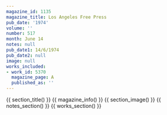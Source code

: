 ```yaml
---
magazine_id: 1135
magazine_title: Los Angeles Free Press
pub_date: '1974'
volume: ''
number: 517
month: June 14
notes: null
pub_date1: 14/6/1974
pub_date2: null
image: null
works_included:
- work_id: 5370
  magazine_page: A
  published_as: ''
---
```


{{ section_title() }}
{{ magazine_info() }}
{{ section_image() }}
{{ notes_section() }}
{{ works_section() }}
